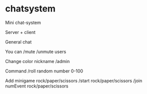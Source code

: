 # chatsystem

Mini chat-system

Server + client

General chat

You can /mute /unmute users

Change color nickname /admin

Command /roll random number 0-100

Add minigame rock/paper/scissors
/start rock/paper/scissors
/join numEvent rock/paper/scissors

